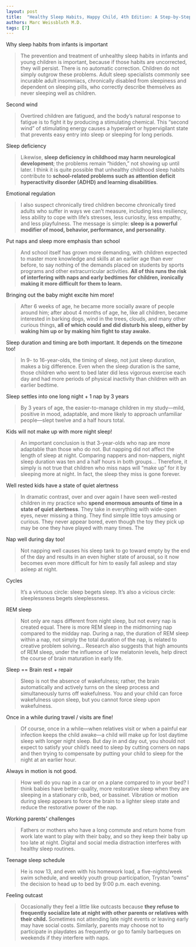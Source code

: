 ```yaml
---
layout: post
title:  "Healthy Sleep Habits, Happy Child, 4th Edition: A Step-by-Step Program for a Good Night's Sleep"
authors: Marc Weissbluth M.D.
tags: [7]
---
```



Why sleep habits from infants is important

> The prevention and treatment of unhealthy sleep habits in infants and young children is important, because if those habits are uncorrected, they will persist. There is no automatic correction. Children do not simply outgrow these problems. Adult sleep specialists commonly see incurable adult insomniacs, chronically disabled from sleepiness and dependent on sleeping pills, who correctly describe themselves as never sleeping well as children.

Second wind

> Overtired children are fatigued, and the body’s natural response to fatigue is to fight it by producing a stimulating chemical. This “second wind” of stimulating energy causes a hyperalert or hypervigilant state that prevents easy entry into sleep or sleeping for long periods.

Sleep deficiency

> Likewise, **sleep deficiency in childhood may harm neurological development**; the problems remain “hidden,” not showing up until later. I think it is quite possible that unhealthy childhood sleep habits contribute to **school-related problems such as attention deficit hyperactivity disorder (ADHD) and learning disabilities**.

Emotional regulation

> I also suspect chronically tired children become chronically tired adults who suffer in ways we can’t measure, including less resiliency, less ability to cope with life’s stresses, less curiosity, less empathy, and less playfulness. The message is simple: **sleep is a powerful modifier of mood, behavior, performance, and personality**.

Put naps and sleep more emphasis than school

> And school itself has grown more demanding, with children expected to master more knowledge and skills at an earlier age than ever before, to say nothing of the demands placed on students by sports programs and other extracurricular activities. **All of this runs the risk of interfering with naps and early bedtimes for children, ironically making it more difficult for them to learn.**

Bringing out the baby might excite him more!

> After 6 weeks of age, he became more socially aware of people around him; after about 4 months of age, he, like all children, became interested in barking dogs, wind in the trees, clouds, and many other curious things, **all of which could and did disturb his sleep, either by waking him up or by making him fight to stay awake.**

Sleep duration and timing are both important. It depends on the timezone too!

> In 9- to 16-year-olds, the timing of sleep, not just sleep duration, makes a big difference. Even when the sleep duration is the same, those children who went to bed later did less vigorous exercise each day and had more periods of physical inactivity than children with an earlier bedtime.

Sleep settles into one long night + 1 nap by 3 years

> By 3 years of age, the easier-to-manage children in my study—mild, positive in mood, adaptable, and more likely to approach unfamiliar people—slept twelve and a half hours total.

Kids will not make up with more night sleep!

> An important conclusion is that 3-year-olds who nap are more adaptable than those who do not. But napping did not affect the length of sleep at night. Comparing nappers and non-nappers, night sleep duration was ten and a half hours in both groups... Therefore, it simply is not true that children who miss naps will “make up” for it by sleeping more at night. In fact, the sleep they miss is gone forever.

Well rested kids have a state of quiet alertness

> In dramatic contrast, over and over again I have seen well-rested children in my practice who **spend enormous amounts of time in a state of quiet alertness**. They take in everything with wide-open eyes, never missing a thing. They find simple little toys amusing or curious. They never appear bored, even though the toy they pick up may be one they have played with many times. The

Nap well during day too!

> Not napping well causes his sleep tank to go toward empty by the end of the day and results in an even higher state of arousal, so it now becomes even more difficult for him to easily fall asleep and stay asleep at night.

Cycles

> It’s a virtuous circle: sleep begets sleep. It’s also a vicious circle: sleeplessness begets sleeplessness.

REM sleep

> Not only are naps different from night sleep, but not every nap is created equal. There is more REM sleep in the midmorning nap compared to the midday nap. During a nap, the duration of REM sleep within a nap, not simply the total duration of the nap, is related to creative problem solving... Research also suggests that high amounts of REM sleep, under the influence of low melatonin levels, help direct the course of brain maturation in early life.

Sleep == Brain rest + repair

> Sleep is not the absence of wakefulness; rather, the brain automatically and actively turns on the sleep process and simultaneously turns off wakefulness. You and your child can force wakefulness upon sleep, but you cannot force sleep upon wakefulness.

Once in a while during travel / visits are fine!

> Of course, once in a while—when relatives visit or when a painful ear infection keeps the child awake—a child will make up for lost daytime sleep with longer night sleep. But day in and day out, you should not expect to satisfy your child’s need to sleep by cutting corners on naps and then trying to compensate by putting your child to sleep for the night at an earlier hour.

Always in motion is not good.

> How well do you nap in a car or on a plane compared to in your bed? I think babies have better-quality, more restorative sleep when they are sleeping in a stationary crib, bed, or bassinet. Vibration or motion during sleep appears to force the brain to a lighter sleep state and reduce the restorative power of the nap.

Working parents' challenges

> Fathers or mothers who have a long commute and return home from work late want to play with their baby, and so they keep their baby up too late at night. Digital and social media distraction interferes with healthy sleep routines.

Teenage sleep schedule

> He is now 13, and even with his homework load, a five-nights/week swim schedule, and weekly youth group participation, Trystan “owns” the decision to head up to bed by 9:00 p.m. each evening.

Feeling outcast

> Occasionally they feel a little like outcasts because **they refuse to frequently socialize late at night with other parents or relatives with their child.** Sometimes not attending late night events or leaving early may have social costs. Similarly, parents may choose not to participate in playdates as frequently or go to family barbeques on weekends if they interfere with naps.
